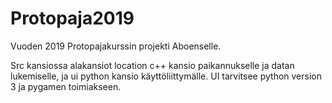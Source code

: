 # Protopaja2019
Vuoden 2019 Protopajakurssin projekti Aboenselle.

Src kansiossa alakansiot location c++ kansio paikannukselle ja datan lukemiselle, ja ui python kansio 
käyttöliittymälle. UI tarvitsee python version 3 ja pygamen toimiakseen.
